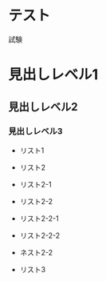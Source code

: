 # テスト

試験
# 見出しレベル1

## 見出しレベル2

### 見出しレベル3

- リスト1

- リスト2

 - リスト2-1

 - リスト2-2

  - リスト2-2-1

  - リスト2-2-2

 - ネスト2-2

- リスト3
